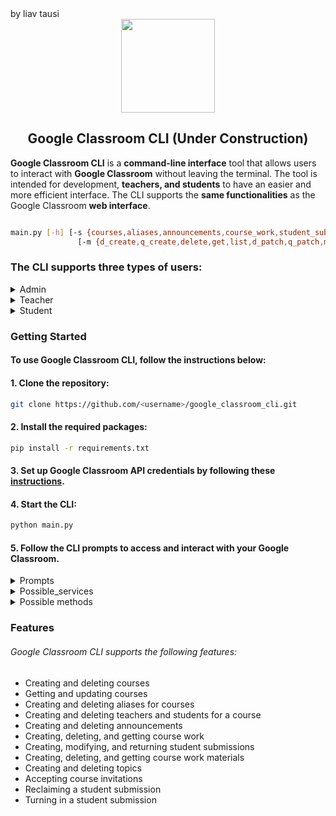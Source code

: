 <div align="left">by liav tausi</div>
<div align="center">
    <img src="https://www.linkpicture.com/q/class-room-cli.png" width="150">
    <h2 align="center">Google Classroom CLI (Under Construction) </h2>
</div>

**Google Classroom CLI** is a **command-line interface** tool that allows users to interact with **Google Classroom** without leaving the terminal. The tool is intended for development, **teachers, and students** to have an easier and more efficient interface. The CLI supports the **same functionalities** as the Google Classroom **web interface**.

```bash

main.py [-h] [-s {courses,aliases,announcements,course_work,student_submissions,course_work_materials,students,teachers,topics,invitations,user_profiles}]
               [-m {d_create,q_create,delete,get,list,d_patch,q_patch,modify,return,accept}] [--ref_cache REF_CACHE] [--c_id C_ID] [--d_json] [--ann_text ANN_TEXT] [--ann_id ANN_ID] [--materials MATERIALS] [--state STATE] [--states STATES] [--s_time S_TIME] [--u_time U_TIME] [--assi_mode ASSI_MODE] [--s_options S_OPTIONS] [--p_size P_SIZE] [--o_by O_BY] [--p_token P_TOKEN] [--a_s_ids A_S_IDS] [--r_s_ids R_S_IDS] [--title TITLE] [--desc DESC] [--w_type W_TYPE] [--c_w_id C_W_ID] [--sub_id SUB_ID] [--due_date DUE_DATE] [--due_time DUE_TIME] [--u_id U_ID] [--sub_states SUB_STATES] [--late LATE] [--assi_grade ASSI_GRADE] [--s_answer S_ANSWER] [--alt_link ALT_LINK] [--assi_sub ASSI_SUB] [--c_w_m_id C_W_M_ID] [--c_w_m_states C_W_M_STATES] [--m_link M_LINK] [--m_drive_id M_DRIVE_ID] [--i_s_options I_S_OPTIONS] [--enr_code ENR_CODE] [--t_name T_NAME] [--top_id TOP_ID] [--inv_id INV_ID] [--name NAME] [--section SECTION] [--room ROOM] [--o_id O_ID] [--desc_h DESC_H] [--s_id S_ID] [--t_id T_ID] [--alias ALIAS] [--t_email T_EMAIL] [--inv_role INV_ROLE]

```

### The CLI supports three types of users:


<details>
  <summary>Admin</summary>
  
  ```python
    "service" (-s) "methods" (-m) (--params)
        
    courses
        d_create (d_json)
        q_create (name, section, descn, room, o_id, state)
        delete (c_id)
        d_patch (d_json)
        q_patch (name, section, desc, desc_h, materials)
        update (d_json)
        get (c_id)
        list (s_id, t_id, states, p_size, p_token)

     aliases
        q_create (c_id, alias)
        delete (c_id, alias)
        list (c_id, p_size, p_token)

     teachers
        q_create (c_id, t_email)
        delete (c_id, t_email)
        get (c_id, t_email)
        list (c_id, p_size, p_token)

     invitations
        accept (inv_id)
        q_create (c_id, u_id, inv_role)
        delete (inv_id)
        get (inv_id)
        list (c_id, u_id, p_size, p_token)

     user_profiles
        get (u_id)
```
 </details>
 
<details>

  <summary>Teacher</summary>
  
```python
    "service" (-s) "methods" (-m) (--params)

    announcement: 
          d_create (d_json)
          q_create (c_id, ann_text, materials, state, s_time, u_time, assi_mode, s_options)
          delete (c_id, ann_id)
          get (c_id, ann_id)
          list (states, p_size, o_by, p_token)
          modify (c_id, ann_id, assi_mode, a_st_ids, r_s_ids)
          d_patch (d_json)
          q_patch (c_id, ann_id, state, text, s_time)
        
    course_work:
          d_create (d_json)
          q_create (c_id, title, desc, materials, w_type, state)
          delete (c_id, c_w_id)
          get (c_id, c_w_id)
          list (c_id, states, o_by, p_size, p_token)
          modify (c_id, c_w_id, assi_mode, a_st_ids, r_s_ids)
          d_patch (d_json)
          q_patch (c_id, c_w_id, title, desc, d_date, d_time, s_time, states, materials)

    student_submissions
          get (c_id, c_w_id, sub_id)
          list (c_id, c_w_id, u_id, p_size, sub_states, late, p_token)
          modify (c_id, c_w_id, sub_id, materials)
          d_patch (detailed_json)
          q_patch (c_id, c_w_id, sub_id, sub_states, assi_grade, s_answer, alt_link, assi_sub)
          return (c_id, c_w_id, sub_id)
         
    course_work_materials
          d_create (d_json)
          q_create (c_id, title, desc, materials)
          delete (c_id, c_w_m_id)
          get (c_id, c_w_m_id)
          list (c_id, c_w_m_states, p_size, p_token, or_by, m_link, m_d_id)
          d_patch (d_json)
          q_patch (c_id, c_w_m_id, title, desc, material, s_time, states, i_s_options)
        
    students:
          q_create (c_id, enr_code, u_id)
          d_create (d_json)
          delete (c_id, u_id)
          get (c_id, u_id)
          list (c_id, p_size, p_token)
        
     topics:
          q_create (c_id, t_name)
          delete (c_id, t_id)
          get (c_id, t_id)
          list (c_id, p_size, p_token)
          q_patch (c_id, t_id, t_name)
        
     invitations:
          accept (inv_id)
```
</details>

<details>
  <summary>Student</summary>
  
 ```python
  "service" (-s) "methods" (-m) (--params)
        
    student_submissions:
        turn_in (c_id, c_w_id, sub_id)
        reclaim (c_id, c_w_id, sub_id)
        
    invitation:
        accept (inv_id)     
 ```
</details>

### Getting Started

#### To use Google Classroom CLI, follow the instructions below:

#### 1. Clone the repository:
```bash
git clone https://github.com/<username>/google_classroom_cli.git
```

#### 2. Install the required packages:
```bash
pip install -r requirements.txt
```
#### 3. Set up Google Classroom API credentials by following these [instructions](https://developers.google.com/classroom/guides/authenticate).

#### 4. Start the CLI:
```bash
python main.py
```
#### 5. Follow the CLI prompts to access and interact with your Google Classroom.
<details>
  <summary>Prompts </summary>

```bash
usage: main.py [-h] [-s {courses,aliases,announcements,course_work,student_submissions,course_work_materials,students,teachers,topics,invitations,user_profiles}]
               [-m {d_create,q_create,delete,get,list,d_patch,q_patch,modify,return,accept}] [--ref_cache REF_CACHE] [--c_id C_ID] [--d_json] [--ann_text ANN_TEXT] [--ann_id ANN_ID] [--materials MATERIALS] [--state STATE] [--states STATES] [--s_time S_TIME] [--u_time U_TIME] [--assi_mode ASSI_MODE] [--s_options S_OPTIONS] [--p_size P_SIZE] [--o_by O_BY] [--p_token P_TOKEN] [--a_s_ids A_S_IDS] [--r_s_ids R_S_IDS] [--title TITLE] [--desc DESC] [--w_type W_TYPE] [--c_w_id C_W_ID] [--sub_id SUB_ID] [--due_date DUE_DATE] [--due_time DUE_TIME] [--u_id U_ID] [--sub_states SUB_STATES] [--late LATE] [--assi_grade ASSI_GRADE] [--s_answer S_ANSWER] [--alt_link ALT_LINK] [--assi_sub ASSI_SUB] [--c_w_m_id C_W_M_ID] [--c_w_m_states C_W_M_STATES] [--m_link M_LINK] [--m_drive_id M_DRIVE_ID] [--i_s_options I_S_OPTIONS] [--enr_code ENR_CODE] [--t_name T_NAME] [--top_id TOP_ID] [--inv_id INV_ID] [--name NAME] [--section SECTION] [--room ROOM] [--o_id O_ID] [--desc_h DESC_H] [--s_id S_ID] [--t_id T_ID] [--alias ALIAS] [--t_email T_EMAIL] [--inv_role INV_ROLE]
               a r

Google Classroom CLI is a command-line interface tool
that allows users to interact with Google Classroom without leaving the terminal.
This project is currently under construction and is still a work in progress.
Created by: Liav Tausi

positional arguments:
  a                     personal email or workspace account
  r                     role, admin / student / teacher

optional arguments:
  -h, --help            show this help message and exit
  -s {courses,aliases,announcements,course_work,student_submissions,course_work_materials,students,teachers,topics,invitations,user_profiles}
                        the service to use choose from: [courses, aliases, announcements, course_work, student_submissions, course_work_materials, students, teachers, topics, invitations, user_profiles]
  -m {d_create,q_create,delete,get,list,d_patch,q_patch,modify,return,accept}
                        the method to use choose from: [d_create', q_create, delete, get, list, d_patch, q_patch, modify, return, accept]
  --ref_cache REF_CACHE  refresh cache month in months, default 12 months
  --c_id C_ID           the ID of the course
  --d_json              is detailed JSON full
  --ann_text ANN_TEXT   the text of the announcement
  --ann_id ANN_ID       the ID of the announcement
  --materials MATERIALS the materials to post
  --state STATE         the state of the service
  --states STATES       the states of the service
  --s_time S_TIME       the scheduled time
  --u_time U_TIME       the update time
  --assi_mode ASSI_MODE the assignee mode
  --s_options S_OPTIONS
                        the options for students
  --p_size P_SIZE       the page size
  --p_size P_SIZE the page size
--o_by O_BY           the order by
  --p_token P_TOKEN     the page token
  --a_s_ids A_S_IDS     the student IDs to add
  --r_s_ids R_S_IDS     the student IDs to remove
  --title TITLE         the title of the service
  --desc DESC           the description of the service
  --w_type W_TYPE       the type of the course work
  --c_w_id C_W_ID       the ID of the course work
  --sub_id SUB_ID       the ID of the student submission
  --due_date DUE_DATE   the due date of the service
  --due_time DUE_TIME   the due time of the service
  --u_id U_ID           the user ID
  --sub_states SUB_STATES
                        the sub states of the service
  --late LATE           whether the submission is late
  --assi_grade ASSI_GRADE
                        the assigned grade
  --s_answer S_ANSWER   the short answer
  --alt_link ALT_LINK   the alternate link
  --assi_sub ASSI_SUB   the submission for the assignment
  --c_w_m_id C_W_M_ID   the ID of the course work material
  --c_w_m_states C_W_M_STATES
                        status of this course work material
  --m_link M_LINK       the link to the material
  --m_drive_id M_DRIVE_ID
                        the Google Drive ID of the material
  --i_s_options I_S_OPTIONS
                        the options for individual students
  --enr_code ENR_CODE   the enrollment code for the course
  --t_name T_NAME       the name of the topic
  --top_id TOP_ID       the ID of the topic
  --inv_id INV_ID       the ID of the invitation
  --name NAME           name of the course
  --section SECTION     section of the course
  --room ROOM           room of the course
  --o_id O_ID           Id of the owner of course
  --desc_h DESC_H       description_heading of the course
  --s_id S_ID           ID of a student
  --t_id T_ID           ID of a teacher
  --alias ALIAS         The alias
  --t_email T_EMAIL     teacher email
  --inv_role INV_ROLE   role for invitation
```
</details>

<details>

  <summary >Possible_services </summary>
  
 ```python
 
    possible_services = [
        'courses',
        'aliases',
        'announcements',
        'course_work',
        'student_submissions',
        'course_work_materials',
        'students',
        'teachers',
        'topics',
        'invitations',
        'user_profiles'
     ]
   ```
</details>

<details>

  <summary >Possible methods</summary>
  
 ```python
 
    possible_methods = [
        'd_create',
        'q_create',
        'delete',
        'get',
        'list',
        'd_patch',
        'q_patch',
        'modify',
        'return',
        'accept',
        'tern_in',
        'reclaim'
    ]

```
</details>

### Features

###### Google Classroom CLI supports the following features:

- Creating and deleting courses
- Getting and updating courses
- Creating and deleting aliases for courses
- Creating and deleting teachers and students for a course
- Creating and deleting announcements
- Creating, deleting, and getting course work
- Creating, modifying, and returning student submissions
- Creating, deleting, and getting course work materials
- Creating and deleting topics
- Accepting course invitations
- Reclaiming a student submission
- Turning in a student submission









